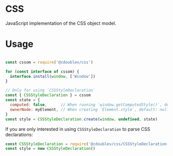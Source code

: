 
# CSS

JavaScript implementation of the CSS object model.

# Usage

```js

const cssom = require('@cdoublev/css')

for (const interface of cssom) {
  interface.install(window, ['Window'])
}

// Only for using `CSSStyleDeclaration`
const { CSSStyleDeclaration } = cssom
const state = {
  computed: false,      // When running `window.getComputedStyle()`, default: false
  ownerNode: myElement, // When creating `Element.style`, default: null
}
const style = CSSStyleDeclaration.create(window, undefined, state)
```

If you are only interested in using `CSSStyleDeclaration` to parse CSS declarations:

```js
const CSSStyleDeclaration = require('@cdoublev/css/CSSStyleDeclaration.js')
const style = new CSSStyleDeclaration()
```
